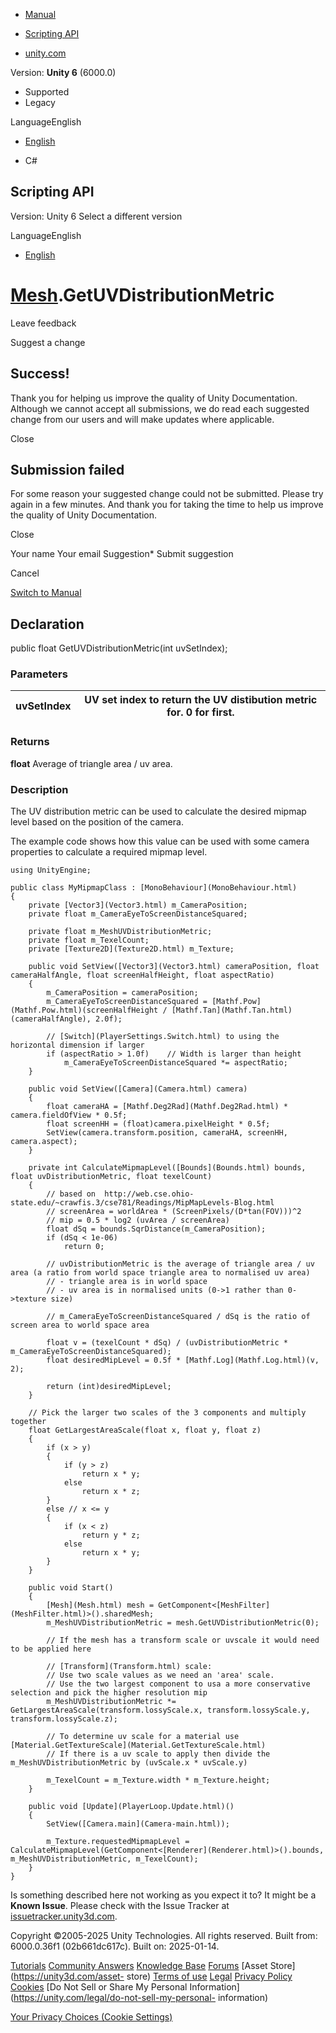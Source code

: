[ ]()

  * [Manual](../Manual/index.html)
  * [Scripting API](../ScriptReference/index.html)

  * [unity.com](https://unity.com/)

Version: **Unity 6** (6000.0)

  * Supported
  * Legacy

LanguageEnglish

  * [English]()

  * C#

[ ](https://docs.unity3d.com)

## Scripting API

Version: Unity 6 Select a different version

LanguageEnglish

  * [English]()

#  [Mesh](Mesh.html).GetUVDistributionMetric

Leave feedback

Suggest a change

## Success!

Thank you for helping us improve the quality of Unity Documentation. Although
we cannot accept all submissions, we do read each suggested change from our
users and will make updates where applicable.

Close

## Submission failed

For some reason your suggested change could not be submitted. Please <a>try
again</a> in a few minutes. And thank you for taking the time to help us
improve the quality of Unity Documentation.

Close

Your name Your email Suggestion* Submit suggestion

Cancel

[Switch to Manual](../Manual/class-Mesh.html "Go to Mesh Component in the
Manual")

## Declaration

public float GetUVDistributionMetric(int uvSetIndex);

### Parameters

uvSetIndex | UV set index to return the UV distibution metric for. 0 for first.  
---|---  
  
### Returns

**float** Average of triangle area / uv area.

### Description

The UV distribution metric can be used to calculate the desired mipmap level
based on the position of the camera.

The example code shows how this value can be used with some camera properties
to calculate a required mipmap level.

    
    
    using UnityEngine;  
      
    public class MyMipmapClass : [MonoBehaviour](MonoBehaviour.html)
    {
        private [Vector3](Vector3.html) m_CameraPosition;
        private float m_CameraEyeToScreenDistanceSquared;  
      
        private float m_MeshUVDistributionMetric;
        private float m_TexelCount;
        private [Texture2D](Texture2D.html) m_Texture;  
      
        public void SetView([Vector3](Vector3.html) cameraPosition, float cameraHalfAngle, float screenHalfHeight, float aspectRatio)
        {
            m_CameraPosition = cameraPosition;
            m_CameraEyeToScreenDistanceSquared = [Mathf.Pow](Mathf.Pow.html)(screenHalfHeight / [Mathf.Tan](Mathf.Tan.html)(cameraHalfAngle), 2.0f);  
      
            // [Switch](PlayerSettings.Switch.html) to using the horizontal dimension if larger
            if (aspectRatio > 1.0f)    // Width is larger than height
                m_CameraEyeToScreenDistanceSquared *= aspectRatio;
        }  
      
        public void SetView([Camera](Camera.html) camera)
        {
            float cameraHA = [Mathf.Deg2Rad](Mathf.Deg2Rad.html) * camera.fieldOfView * 0.5f;
            float screenHH = (float)camera.pixelHeight * 0.5f;
            SetView(camera.transform.position, cameraHA, screenHH, camera.aspect);
        }  
      
        private int CalculateMipmapLevel([Bounds](Bounds.html) bounds, float uvDistributionMetric, float texelCount)
        {
            // based on  http://web.cse.ohio-state.edu/~crawfis.3/cse781/Readings/MipMapLevels-Blog.html
            // screenArea = worldArea * (ScreenPixels/(D*tan(FOV)))^2
            // mip = 0.5 * log2 (uvArea / screenArea)
            float dSq = bounds.SqrDistance(m_CameraPosition);
            if (dSq < 1e-06)
                return 0;  
      
            // uvDistributionMetric is the average of triangle area / uv area (a ratio from world space triangle area to normalised uv area)
            // - triangle area is in world space
            // - uv area is in normalised units (0->1 rather than 0->texture size)  
      
            // m_CameraEyeToScreenDistanceSquared / dSq is the ratio of screen area to world space area  
      
            float v = (texelCount * dSq) / (uvDistributionMetric * m_CameraEyeToScreenDistanceSquared);
            float desiredMipLevel = 0.5f * [Mathf.Log](Mathf.Log.html)(v, 2);  
      
            return (int)desiredMipLevel;
        }  
      
        // Pick the larger two scales of the 3 components and multiply together
        float GetLargestAreaScale(float x, float y, float z)
        {
            if (x > y)
            {
                if (y > z)
                    return x * y;
                else
                    return x * z;
            }
            else // x <= y
            {
                if (x < z)
                    return y * z;
                else
                    return x * y;
            }
        }  
      
        public void Start()
        {
            [Mesh](Mesh.html) mesh = GetComponent<[MeshFilter](MeshFilter.html)>().sharedMesh;
            m_MeshUVDistributionMetric = mesh.GetUVDistributionMetric(0);  
      
            // If the mesh has a transform scale or uvscale it would need to be applied here  
      
            // [Transform](Transform.html) scale:
            // Use two scale values as we need an 'area' scale.
            // Use the two largest component to usa a more conservative selection and pick the higher resolution mip
            m_MeshUVDistributionMetric *= GetLargestAreaScale(transform.lossyScale.x, transform.lossyScale.y, transform.lossyScale.z);  
      
            // To determine uv scale for a material use [Material.GetTextureScale](Material.GetTextureScale.html)
            // If there is a uv scale to apply then divide the m_MeshUVDistributionMetric by (uvScale.x * uvScale.y)  
      
            m_TexelCount = m_Texture.width * m_Texture.height;
        }  
      
        public void [Update](PlayerLoop.Update.html)()
        {
            SetView([Camera.main](Camera-main.html));  
      
            m_Texture.requestedMipmapLevel = CalculateMipmapLevel(GetComponent<[Renderer](Renderer.html)>().bounds, m_MeshUVDistributionMetric, m_TexelCount);
        }
    }
    

Is something described here not working as you expect it to? It might be a
**Known Issue**. Please check with the Issue Tracker at
[issuetracker.unity3d.com](https://issuetracker.unity3d.com).

Copyright ©2005-2025 Unity Technologies. All rights reserved. Built from:
6000.0.36f1 (02b661dc617c). Built on: 2025-01-14.

[Tutorials](https://unity3d.com/learn) [Community
Answers](https://answers.unity3d.com) [Knowledge
Base](https://support.unity3d.com/hc/en-us)
[Forums](https://forum.unity3d.com) [Asset Store](https://unity3d.com/asset-
store) [Terms of use](https://docs.unity3d.com/Manual/TermsOfUse.html)
[Legal](https://unity.com/legal) [Privacy
Policy](https://unity.com/legal/privacy-policy)
[Cookies](https://unity.com/legal/cookie-policy) [Do Not Sell or Share My
Personal Information](https://unity.com/legal/do-not-sell-my-personal-
information)

[Your Privacy Choices (Cookie Settings)](javascript:void\(0\);)

